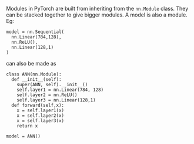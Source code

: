 Modules in PyTorch are built from inheriting from the ```nn.Module``` class.
They can be stacked together to give bigger modules. A model is also a module.
Eg:
```
model = nn.Sequential(
  nn.Linear(784,128),
  nn.ReLU(),
  nn.Linear(128,1)
)
```
can also be made as
```
class ANN(nn.Module):
  def __init__(self):
    super(ANN, self).__init__()
    self.layer1 = nn.Linear(784, 128)
    self.layer2 = nn.ReLU()
    self.layer3 = nn.Linear(128,1)
  def forward(self,x):
    x = self.layer1(x)
    x = self.layer2(x)   
    x = self.layer3(x)
    return x
 ```
 ```
 model = ANN()
 ```
